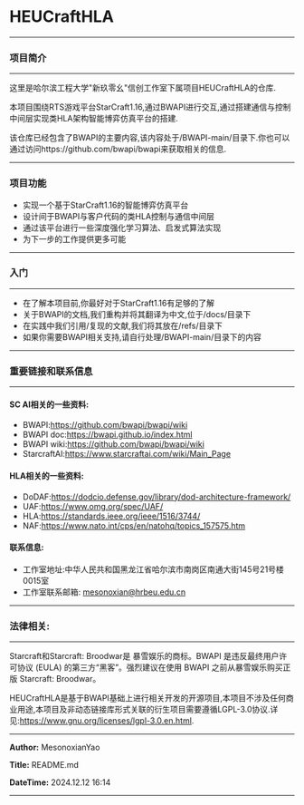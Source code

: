 
# HEUCraftHLA

---

### 项目简介

---

这里是哈尔滨工程大学"新玖零幺"信创工作室下属项目HEUCraftHLA的仓库.

本项目围绕RTS游戏平台StarCraft1.16,通过BWAPI进行交互,通过搭建通信与控制中间层实现类HLA架构智能博弈仿真平台的搭建.

该仓库已经包含了BWAPI的主要内容,该内容处于/BWAPI-main/目录下.你也可以通过访问https://github.com/bwapi/bwapi来获取相关的信息.

---

### 项目功能

- 实现一个基于StarCraft1.16的智能博弈仿真平台
- 设计间于BWAPI与客户代码的类HLA控制与通信中间层
- 通过该平台进行一些深度强化学习算法、启发式算法实现
- 为下一步的工作提供更多可能

---

### 入门

---

- 在了解本项目前,你最好对于StarCraft1.16有足够的了解
- 关于BWAPI的文档,我们重构并将其翻译为中文,位于/docs/目录下
- 在实践中我们引用/复现的文献,我们将其放在/refs/目录下
- 如果你需要BWAPI相关支持,请自行处理/BWAPI-main/目录下的内容

---

### 重要链接和联系信息

---

#### SC AI相关的一些资料:

- BWAPI:https://github.com/bwapi/bwapi/wiki
- BWAPI doc:https://bwapi.github.io/index.html
- BWAPI wiki:https://github.com/bwapi/bwapi/wiki
- StarcraftAI:https://www.starcraftai.com/wiki/Main_Page

#### HLA相关的一些资料:

- DoDAF:https://dodcio.defense.gov/library/dod-architecture-framework/
- UAF:https://www.omg.org/spec/UAF/
- HLA:https://standards.ieee.org/ieee/1516/3744/
- NAF:https://www.nato.int/cps/en/natohq/topics_157575.htm

#### 联系信息:

- 工作室地址:中华人民共和国黑龙江省哈尔滨市南岗区南通大街145号21号楼0015室
- 工作室联系邮箱: mesonoxian@hrbeu.edu.cn

---

### 法律相关:

---

Starcraft和Starcraft: Broodwar是 暴雪娱乐的商标。BWAPI 是违反最终用户许可协议 (EULA) 的第三方“黑客”。强烈建议在使用 BWAPI 之前从暴雪娱乐购买正版 Starcraft: Broodwar。

HEUCraftHLA是基于BWAPI基础上进行相关开发的开源项目,本项目不涉及任何商业用途,本项目及非动态链接库形式关联的衍生项目需要遵循LGPL-3.0协议.详见:https://www.gnu.org/licenses/lgpl-3.0.en.html.

---

**Author:** MesonoxianYao

**Title:** README.md

**DateTime:** 2024.12.12 16:14

---